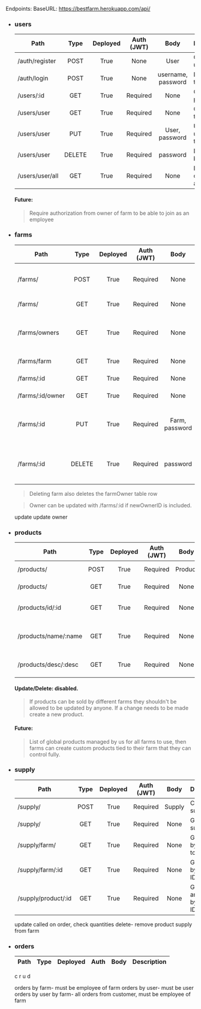 Endpoints:
BaseURL:
https://bestfarm.herokuapp.com/api/

- ### users
    | Path              | Type   | Deployed | Auth (JWT) | Body               | Description                   |
    | ----------------- |:------:|:--------:|:----------:|:------------------:| ----------------------------- |
    | /auth/register    | POST   |     True | None       | User               | Create new user               |
    | /auth/login       | POST   |     True | None       | username, password | Log in, get token             |
    | /users/:id        | GET    |     True | Required   | None               | Get user by param ID          |
    | /users/user       | GET    |     True | Required   | None               | Get user by token             |
    | /users/user       | PUT    |     True | Required   | User, password     | Update user by token          |
    | /users/user       | DELETE |     True | Required   | password           | Delete user by token          |
    | /users/user/all   | GET    |     True | Required   | None               | Debug only, return all users  |
    #### Future:
    >Require authorization from owner of farm to be able to join as an employee
    
- ### farms
    | Path              | Type   | Deployed | Auth (JWT) | Body           | Description                                       |
    | ----------------- |:------:|:--------:|:---------: |:--------------:| ------------------------------------------------- |
    | /farms/           | POST   |     True | Required   | None           | Create new farm. Owner by token                   |
    | /farms/           | GET    |     True | Required   | None           | Get all farms                                     |
    | /farms/owners     | GET    |     True | Required   | None           | Get all owners, for debugging and may be disabled |
    | /farms/farm       | GET    |     True | Required   | None           | Get farm by token                                 |
    | /farms/:id        | GET    |     True | Required   | None           | Get farm by param ID                              |
    | /farms/:id/owner  | GET    |     True | Required   | None           | Get owner by farm ID                              |
    | /farms/:id        | PUT    |     True | Required   | Farm, password | Update farm by id- user must be owner of farm.    |
    | /farms/:id        | DELETE |     True | Required   | password       | Delete farm by id- user must be owner of farm.    |
    >Deleting farm also deletes the farmOwner table row

    >Owner can be updated with /farms/:id if newOwnerID is included.
    
    update
    update owner

- ### products
    | Path                 | Type   | Deployed | Auth (JWT) | Body     | Description                        |
    | -------------------- |:------:|:--------:|:---------: |:--------:| ---------------------------------- |
    | /products/           | POST   |     True | Required   | Product  | Create new product                 |
    | /products/           | GET    |     True | Required   | None     | Get all products                   |
    | /products/id/:id     | GET    |     True | Required   | None     | Get product by param ID            |
    | /products/name/:name | GET    |     True | Required   | None     | Search/get products by param name  |
    | /products/desc/:desc | GET    |     True | Required   | None     | Search/get products by param desc  |
    #### Update/Delete: disabled. 
    >If products can be sold by different farms they shouldn't be allowed to be updated by anyone. If a change needs to be made create a new product. 

    #### Future:
    >List of global products managed by us for all farms to use, then farms can create custom products tied to their farm that they can control fully.

- ### supply
    | Path                 | Type   | Deployed | Auth (JWT) | Body     | Description                        |
    | -------------------- |:------:|:--------:|:---------: |:--------:| ---------------------------------- |
    | /supply/             | POST   |     True | Required   | Supply   | Create new supply                  |
    | /supply/             | GET    |     True | Required   | None     | Get all supplies                   |
    | /supply/farm/        | GET    |     True | Required   | None     | Get supply by farm by token        |
    | /supply/farm/:id     | GET    |     True | Required   | None     | Get supply by farm by ID           |
    | /supply/product/:id  | GET    |     True | Required   | None     | Get farms and supply by product ID |

    update called on order, check quantities
    delete- remove product supply from farm
- ### orders
    | Path              | Type   | Deployed | Auth     | Body | Description |
    | ----------------- |:------:|:--------:|:--------:|:----:| ----------- |

    c
    r
    u
    d

    orders by farm- must be employee of farm
    orders by user- must be user
    orders by user by farm- all orders from customer, must be employee of farm